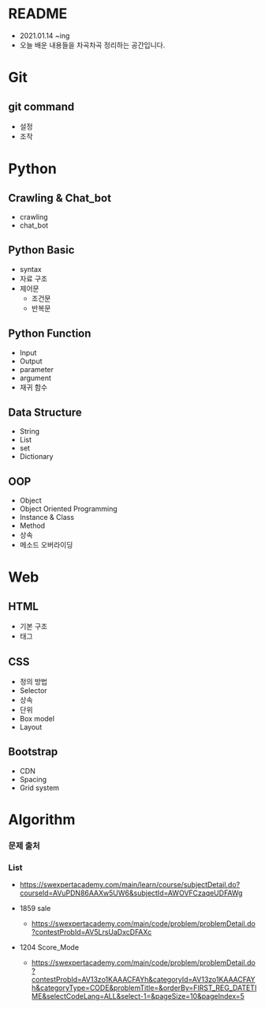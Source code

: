 # README

* 2021.01.14 ~ing
* 오늘 배운 내용들을 차곡차곡 정리하는 공간입니다.

# Git

## git command

* 설정
* 조작



# Python

## Crawling & Chat_bot

* crawling
* chat_bot

## Python Basic

* syntax
* 자료 구조
* 제어문
  * 조건문
  * 반복문

## Python Function

* Input
* Output
* parameter
* argument
* 재귀 함수

## Data Structure

* String
* List
* set
* Dictionary

## OOP

* Object
* Object Oriented Programming
* Instance & Class
* Method
* 상속
* 메소드 오버라이딩



# Web

## HTML

* 기본 구조
* 태그

## CSS

* 정의 방법
* Selector
* 상속
* 단위
* Box model
* Layout

## Bootstrap

* CDN
* Spacing
* Grid system





# Algorithm

### 문제 출처

### List

* https://swexpertacademy.com/main/learn/course/subjectDetail.do?courseId=AVuPDN86AAXw5UW6&subjectId=AWOVFCzaqeUDFAWg
* 1859 sale
  * https://swexpertacademy.com/main/code/problem/problemDetail.do?contestProbId=AV5LrsUaDxcDFAXc

* 1204 Score_Mode
  * https://swexpertacademy.com/main/code/problem/problemDetail.do?contestProbId=AV13zo1KAAACFAYh&categoryId=AV13zo1KAAACFAYh&categoryType=CODE&problemTitle=&orderBy=FIRST_REG_DATETIME&selectCodeLang=ALL&select-1=&pageSize=10&pageIndex=5